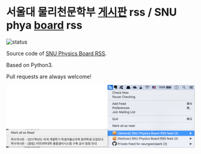 # 서울대 물리천문학부 [게시판](http://phya.snu.ac.kr/xe/underbbs) rss / SNU phya [board](http://phya.snu.ac.kr/xe/underbbs) rss

![status](https://circleci.com/gh/seungwonpark/SNU_physics_board_rss.svg?style=shield)

Source code of [SNU Physics Board RSS](http://swpark.ddns.net/rss/physics).

Based on Python3.

Pull requests are always welcome!

<img src='./images/example.png'>